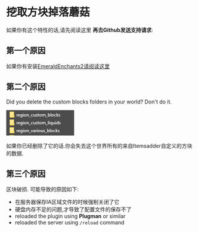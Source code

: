 # 挖取方块掉落蘑菇

如果你有这个特性的话,请先阅读这里 **再去Github发送支持请求**:

## 第一个原因

如果你有安装[EmeraldEnchants2](https://github.com/TheBusyBiscuit/EmeraldEnchants2)[请阅读这里](https://github.com/LoneDev6/ItemsAdder/issues/123)

## 第二个原因

Did you delete the custom blocks folders in your world? Don't do it.

![](../../.gitbook/assets/immagine%20%2896%29.png)

如果你已经删除了它的话.你会失去这个世界所有的来自Itemsadder自定义的方块的数据.

## 第三个原因

区块破损. 可能导致的原因如下:

* 在服务器保存IA区域文件的时候强制关闭了它
* 硬盘内存不足的问题,才导致了配置文件的保存不了
* reloaded the plugin using **Plugman** or similar
* reloaded the server using `/reload` command

